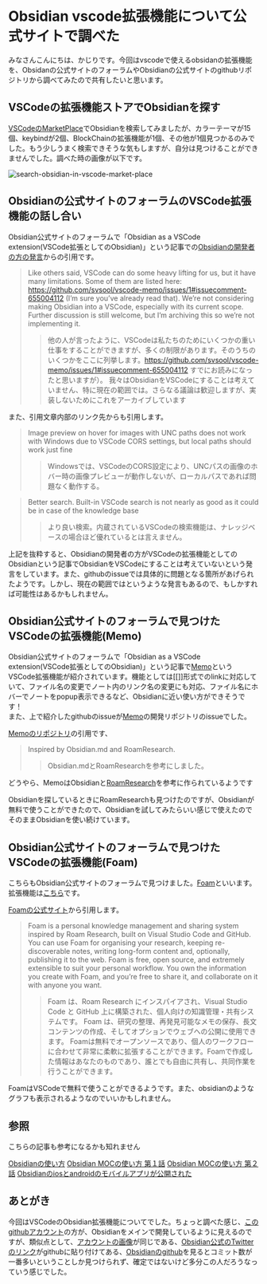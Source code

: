 # Obsidian vscode拡張機能について公式サイトで調べた

みなさんこんにちは、かじりです。今回はvscodeで使えるobsidanの拡張機能を、Obsidanの公式サイトのフォーラムやObsidianの公式サイトのgithubリポジトリから調べてみたので共有したいと思います。


## VSCodeの拡張機能ストアでObsidianを探す

[VSCodeのMarketPlace](https://marketplace.visualstudio.com/search?term=obsidian&target=VSCode&category=All%20categories&sortBy=Relevance)でObsidianを検索してみましたが、カラーテーマが15個、keybindが2個、BlockChainの拡張機能が1個、その他が1個見つかるのみでした。もう少しうまく検索できそうな気もしますが、自分は見つけることができませんでした。調べた時の画像が以下です。  

![search-obsidian-in-vscode-market-place](assets/blog/obsidian-vscode-extension/vscode-market-place.png)

## Obsidianの公式サイトのフォーラムのVSCode拡張機能の話し合い

Obsidian公式サイトのフォーラムで「Obsidian as a VSCode extension(VSCode拡張としてのObsidian)」という記事での[Obsidianの開発者の方の発言](https://forum.obsidian.md/t/obsidian-as-a-vscode-extension/2818/11)からの引用です。

> Like others said, VSCode can do some heavy lifting for us, but it have many limitations. Some of them are listed here: https://github.com/svsool/vscode-memo/issues/1#issuecomment-655004112 (I’m sure you’ve already read that).  We’re not considering making Obsidian into a VSCode, especially with its current scope. Further discussion is still welcome, but I’m archiving this so we’re not implementing it.
>> 他の人が言ったように、VSCodeは私たちのためにいくつかの重い仕事をすることができますが、多くの制限があります。そのうちのいくつかをここに列挙します。https://github.com/svsool/vscode-memo/issues/1#issuecomment-655004112 すでにお読みになったと思いますが）。 我々はObsidianをVSCodeにすることは考えていません、特に現在の範囲では。さらなる議論は歓迎しますが、実装しないためにこれをアーカイブしています

また、引用文章内部のリンク先からも引用します。

> Image preview on hover for images with UNC paths does not work with Windows due to VSCode CORS settings, but local paths should work just fine
>> Windowsでは、VSCodeのCORS設定により、UNCパスの画像のホバー時の画像プレビューが動作しないが、ローカルパスであれば問題なく動作する。

>  Better search. Built-in VSCode search is not nearly as good as it could be in case of the knowledge base
>>  より良い検索。内蔵されているVSCodeの検索機能は、ナレッジベースの場合ほど優れているとは言えません。

上記を抜粋すると、Obsidianの開発者の方がVSCodeの拡張機能としてのObsidianという記事でObsidianをVSCodeにすることは考えていないという発言をしています。また、githubのissueでは具体的に問題となる箇所があげられたようです。しかし、現在の範囲ではというような発言もあるので、もしかすれば可能性はあるかもしれません。

## Obsidian公式サイトのフォーラムで見つけたVSCodeの拡張機能(Memo)

Obsidian公式サイトのフォーラムで「Obsidian as a VSCode extension(VSCode拡張としてのObsidian)」という記事で[Memo](https://marketplace.visualstudio.com/items?itemName=svsool.markdown-memo)というVSCode拡張機能が紹介されています。機能としては[[]]形式でのlinkに対応していて、ファイル名の変更でノート内のリンク名の変更にも対応、ファイル名にホバーでノートをpopup表示できるなど、Obsidianに近い使い方ができそうです！  
また、上で紹介したgithubのissueが[Memo](https://marketplace.visualstudio.com/items?itemName=svsool.markdown-memo)の開発リポジトリのissueでした。  

[Memoのリポジトリ](https://github.com/svsool/vscode-memo)の引用です、
>Inspired by Obsidian.md and RoamResearch.
>>Obsidian.mdとRoamResearchを参考にしました。

どうやら、MemoはObsidianと[RoamResearch](https://roamresearch.com/)を参考に作られているようです  

Obsidianを探しているときにRoamResearchも見つけたのですが、Obsidianが無料で使うことができたので、Obsidianを試してみたらいい感じで使えたのでそのままObsidianを使い続けています。

## Obsidian公式サイトのフォーラムで見つけたVSCodeの拡張機能(Foam)

こちらもObsidian公式サイトのフォーラムで見つけました。[Foam](https://foambubble.github.io/foam/)といいます。拡張機能は[こちら](https://marketplace.visualstudio.com/items?itemName=foam.foam-vscode)です。

[Foamの公式サイト](https://foambubble.github.io/foam/)から引用します。
>Foam is a personal knowledge management and sharing system inspired by Roam Research, built on Visual Studio Code and GitHub.
>You can use Foam for organising your research, keeping re-discoverable notes, writing long-form content and, optionally, publishing it to the web.
>Foam is free, open source, and extremely extensible to suit your personal workflow. You own the information you create with Foam, and you’re free to share it, and collaborate on it with anyone you want.
>>Foam は、Roam Research にインスパイアされ、Visual Studio Code と GitHub 上に構築された、個人向けの知識管理・共有システムです。
>>Foam は、研究の整理、再発見可能なメモの保存、長文コンテンツの作成、そしてオプションでウェブへの公開に使用できます。
>>Foamは無料でオープンソースであり、個人のワークフローに合わせて非常に柔軟に拡張することができます。Foamで作成した情報はあなたのものであり、誰とでも自由に共有し、共同作業を行うことができます。

FoamはVSCodeで無料で使うことができるようです。また、obsidianのようなグラフも表示されるようなのでいいかもしれません。

## 参照

こちらの記事も参考になるかも知れません

<a is="my-link" href="(/obsidian-usage-2021)">Obsidianの使い方</a> 
<a is="my-link" href="(/obsidian-moc-usage-2021)">Obsidian MOCの使い方 第１話</a> 
<a is="my-link" href="(/obsidian-moc-usage-part-2-2021)">Obsidian MOCの使い方 第２話</a> 
<a is="my-link" href="(/obsidian-ios-android-mobile-app)">Obsidianのiosとandroidのモバイルアプリが公開された</a> 

## あとがき

今回はVSCodeのObsidian拡張機能についてでした。ちょっと調べた感じ、[このgithubアカウント](https://github.com/ericaxu)の方が、Obsidianをメインで開発しているように見えるのですが、類似点として、[アカウントの画像](https://forum.obsidian.md/u/Silver/summary)が同じである、[Obsidian公式のTwitterのリンク](https://twitter.com/obsdmd)がgithubに貼り付けてある、[Obsidianのgithub](https://github.com/obsidianmd/obsidian-releases/graphs/contributors)を見るとコミット数が一番多いということしか見つけられず、確定ではないけど多分この人だろうなっていう感じでした。  
